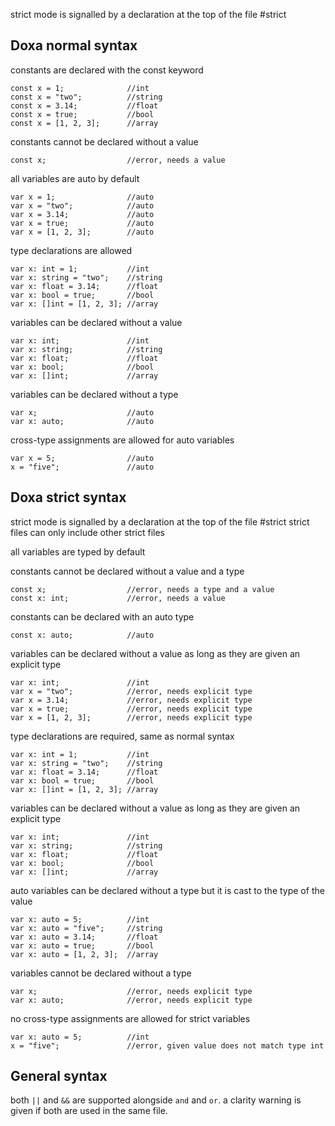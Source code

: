 strict mode is signalled by a declaration at the top of the file #strict

## Doxa normal syntax

constants are declared with the const keyword

```
const x = 1;              //int
const x = "two";          //string
const x = 3.14;           //float
const x = true;           //bool
const x = [1, 2, 3];      //array
```

constants cannot be declared without a value

```
const x;                  //error, needs a value
```

all variables are auto by default

```
var x = 1;                //auto
var x = "two";            //auto
var x = 3.14;             //auto
var x = true;             //auto
var x = [1, 2, 3];        //auto
```

type declarations are allowed

```
var x: int = 1;           //int
var x: string = "two";    //string
var x: float = 3.14;      //float
var x: bool = true;       //bool
var x: []int = [1, 2, 3]; //array
```

variables can be declared without a value

```
var x: int;               //int
var x: string;            //string
var x: float;             //float
var x: bool;              //bool
var x: []int;             //array
```

variables can be declared without a type

```
var x;                    //auto
var x: auto;              //auto
```

cross-type assignments are allowed for auto variables

```
var x = 5;                //auto
x = "five";               //auto
```

## Doxa strict syntax

strict mode is signalled by a declaration at the top of the file #strict
strict files can only include other strict files

all variables are typed by default

constants cannot be declared without a value and a type

```
const x;                  //error, needs a type and a value
const x: int;             //error, needs a value
```

constants can be declared with an auto type

```
const x: auto;            //auto
```

variables can be declared without a value as long as they are given an explicit type

```
var x: int;               //int
var x = "two";            //error, needs explicit type
var x = 3.14;             //error, needs explicit type
var x = true;             //error, needs explicit type
var x = [1, 2, 3];        //error, needs explicit type
```

type declarations are required, same as normal syntax

```
var x: int = 1;           //int
var x: string = "two";    //string
var x: float = 3.14;      //float
var x: bool = true;       //bool
var x: []int = [1, 2, 3]; //array
```

variables can be declared without a value as long as they are given an explicit type

```
var x: int;               //int
var x: string;            //string
var x: float;             //float
var x: bool;              //bool
var x: []int;             //array
```

auto variables can be declared without a type but it is cast to the type of the value

```
var x: auto = 5;          //int
var x: auto = "five";     //string
var x: auto = 3.14;       //float
var x: auto = true;       //bool
var x: auto = [1, 2, 3];  //array
```

variables cannot be declared without a type

```
var x;                    //error, needs explicit type
var x: auto;              //error, needs explicit type
```

no cross-type assignments are allowed for strict variables

```
var x: auto = 5;          //int
x = "five";               //error, given value does not match type int
```

## General syntax

both `||` and `&&` are supported alongside `and` and `or`. a clarity warning is given if both are used in the same file.
